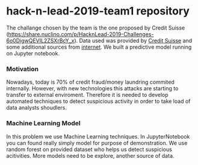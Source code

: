 # hack-n-lead-2019-team1 repository
The challange chosen by the team is the one proposed by Credit Suisse (https://share.nuclino.com/p/HacknLead-2019-Challenges-6o0DigwQEVIL2ZSXrBcY_x). Data used was provided by [Credit Suisse]((https://github.com/emusto/hack-n-lead-2019-team1/tree/master/Data)) and some additional sources from [internet](https://www.baselgovernance.org/basel-aml-index/public-ranking). We built a predictive model running on Jupyter notebook.

### Motivation
Nowadays, today is 70% of credit fraud/money laundring commited internally. However, with new technologies this attacks are starting to transfer to external enviroment. Therefore it is needed to develop automated techniques to detect suspicious activity in order to take load of data analysts shoudlers.

### Machine Learning Model
In this problem we use Machine Learning techniques. In JupyterNotebook you can found really simply model for purpose of demonstration. We use random forest on provided dataset who helps us detect suspicious acitivities. More models need to be explore, another source of data. 


